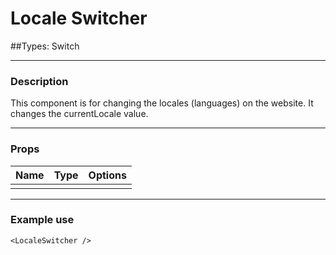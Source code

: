# Locale Switcher
##Types: Switch 
***

### Description
This component is for changing the locales (languages) on the website. It changes the currentLocale value.

***
### Props
|Name            |Type     |Options                         |
|----------------|---------|--------------------------------|
|                |         |                                |

***
### Example use
`<LocaleSwitcher />`